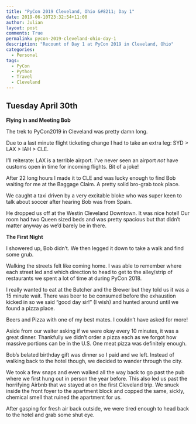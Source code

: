 ```yaml
---
title: "PyCon 2019 Cleveland, Ohio &#8211; Day 1"
date: 2019-06-10T23:32:54+11:00
author: Julian
layout: post
comments: True
permalink: pycon-2019-cleveland-ohio-day-1
description: "Recount of Day 1 at PyCon 2019 in Cleveland, Ohio"
categories:
  - Personal
tags:
  - PyCon
  - Python
  - Travel
  - Cleveland
---
```

## **Tuesday April 30th**

**Flying in and Meeting Bob**

The trek to PyCon2019 in Cleveland was pretty damn long.

Due to a last minute flight ticketing change I had to take an extra leg: SYD > LAX > IAH > CLE.

I&#8217;ll reiterate: LAX is a terrible airport. I&#8217;ve never seen an airport&nbsp;_not_&nbsp;have customs open in time for incoming flights. Bit of a joke!

After 22 long hours I made it to CLE and was lucky enough to find Bob waiting for me at the Baggage Claim. A pretty solid bro-grab took place.

We caught a taxi driven by a very excitable bloke who was super keen to talk about soccer after hearing Bob was from Spain.

He dropped us off at the Westin Cleveland Downtown. It was nice hotel! Our room had two Queen sized beds and was pretty spacious but that didn&#8217;t matter anyway as we&#8217;d barely be in there.

**The First Night**

I showered up, Bob didn&#8217;t. We then legged it down to take a walk and find some grub.

Walking the streets felt like coming home. I was able to remember where each street led and which direction to head to get to the alley/strip of restaurants we spent a lot of time at during PyCon 2018.

I really wanted to eat at the Butcher and the Brewer but they told us it was a 15 minute wait. There was beer to be consumed before the exhaustion kicked in so we said &#8220;good day sir!&#8221; (I wish) and hunted around until we found a pizza place.

Beers and Pizza with one of my best mates. I couldn&#8217;t have asked for more!

Aside from our waiter asking if we were okay every 10 minutes, it was a great dinner. Thankfully we didn&#8217;t order a pizza each as we forgot how massive portions can be in the U.S. One meat pizza was definitely enough.

Bob&#8217;s belated birthday gift was dinner so I paid and we left. Instead of walking back to the hotel though, we decided to wander through the city.

We took a few snaps and even walked all the way back to go past the pub where we first hung out in person the year before. This also led us past the horrifying Airbnb that we stayed at on the first Cleveland trip. We snuck inside the front foyer to the apartment block and copped the same, sickly, chemical smell that ruined the apartment for us.

After gasping for fresh air back outside, we were tired enough to head back to the hotel and grab some shut eye.
